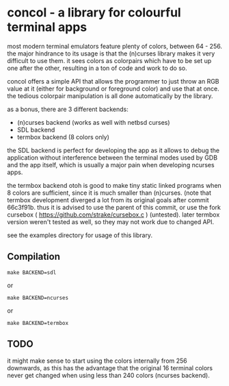 concol - a library for colourful terminal apps
==============================================

most modern terminal emulators feature plenty of colors, between 64 - 256.
the major hindrance to its usage is that the (n)curses library makes it very
difficult to use them. it sees colors as colorpairs which have to be set up
one after the other, resulting in a ton of code and work to do so.

concol offers a simple API that allows the programmer to just throw an RGB
value at it (either for background or foreground color) and use that at once.
the tedious colorpair manipulation is all done automatically by the library.

as a bonus, there are 3 different backends:

- (n)curses backend (works as well with netbsd curses)
- SDL backend
- termbox backend (8 colors only)

the SDL backend is perfect for developing the app as it allows to debug the
application without interference between the terminal modes used by GDB and
the app itself, which is usually a major pain when developing ncurses apps.

the termbox backend otoh is good to make tiny static linked programs when
8 colors are sufficient, since it is much smaller than (n)curses.
(note that termbox development diverged a lot from its original goals after
commit 66c3f91b. thus it is advised to use the parent of this commit, or use
the fork cursebox ( https://github.com/strake/cursebox.c ) (untested).
later termbox version weren't tested as well, so they may not work due to
changed API.

see the examples directory for usage of this library.

Compilation
-----------

    make BACKEND=sdl

or

    make BACKEND=ncurses

or

    make BACKEND=termbox

TODO
----
it might make sense to start using the colors internally from 256 downwards,
as this has the advantage that the original 16 terminal colors never get changed
when using less than 240 colors (ncurses backend).

